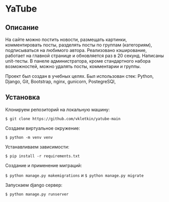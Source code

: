 # YaTube

## Описание
На сайте можно постить новости, размещать картинки, комментировать посты, разделять посты по группам (категориям), подписываться на любимого автора. Реализовано кэширование, работает на главной странице и обновляется раз в 20 секунд. Написаны unit-тесты. В панеле администратора, кроме стандартного набора возможностей, можно удалять посты, комментарии и группы.

Проект был создан в учебных целях. Был использован стек:
Python, Django, Git, Bootstrap, nginx, gunicorn, PostegreSQl,

## Установка 
Клонируем репозиторий на локальную машину:

```$ git clone https://github.com/vkletkin/yatube-main```

 Создаем виртуальное окружение:
 
 ```$ python -m venv venv```
 
 Устанавливаем зависимости:

```$ pip install -r requirements.txt```

Создание и применение миграций:

```$ python manage.py makemigrations``` и ```$ python manage.py migrate```

Запускаем django сервер:

```$ python manage.py runserver```
